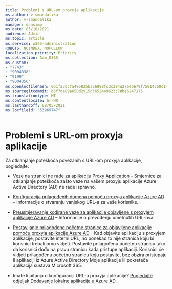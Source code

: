 ```yaml
---
title: Problemi s URL-om proxyja aplikacije
ms.author: v-smandalika
author: v-smandalika
manager: dansimp
ms.date: 03/10/2021
audience: Admin
ms.topic: article
ms.service: o365-administration
ROBOTS: NOINDEX, NOFOLLOW
localization_priority: Priority
ms.collection: Adm_O365
ms.custom:
- "7743"
- "9004338"
- "9199"
- "9004356"
ms.openlocfilehash: 0b1f23dcfa495825ba56898fc3c284a276eb679f750143b0c1460662835e658f
ms.sourcegitcommit: b5f7da89a650d2915dc652449623c78be6247175
ms.translationtype: MT
ms.contentlocale: hr-HR
ms.lasthandoff: 08/05/2021
ms.locfileid: "53969747"
---
```

# <a name="application-proxy-url-issues"></a>Problemi s URL-om proxyja aplikacije

Za otklanjanje poteškoća povezanih s URL-om proxyja aplikacije, pogledajte:

- [Veze na stranici ne rade za aplikaciju Proxy Application](https://docs.microsoft.com/azure/active-directory/manage-apps/application-proxy-page-links-broken-problem)  – Smjernice za otklanjanje poteškoća zašto veze na vašem proxyju aplikacije Azure Active Directory (AD) ne rade ispravno.

- [Konfiguracija prilagođenih domena pomoću proxyja aplikacije Azure AD ](https://docs.microsoft.com/azure/active-directory/manage-apps/application-proxy-configure-custom-domain)  – Informacije o stvaranju vanjskog URL-a za vaše korisnike.

- [Preusmjeravanje kodirane veze za aplikacije objavljene s proxyjem aplikacije Azure AD](https://docs.microsoft.com/azure/active-directory/manage-apps/application-proxy-configure-hard-coded-link-translation)  – Informacije o prevođenju umetnutih URL-ova

- [Postavljanje prilagođene početne stranice za objavljene aplikacije pomoću proxyja aplikacije Azure AD](https://docs.microsoft.com/azure/active-directory/manage-apps/application-proxy-configure-custom-home-page#change-the-home-page-in-the-azure-portal) – Kad objavite aplikaciju s proxyjem aplikacije, postavite interni URL, no ponekad to nije stranica koju bi korisnici trebali prvo vidjeti. Postavite prilagođenu početnu stranicu tako da korisnici dođu na pravu stranicu kada pristupe aplikaciji. Korisnici će vidjeti prilagođenu početnu stranicu koju postavite, bez obzira pristupaju li aplikaciji iz Azure Active Directory Moje aplikacije ili pokretača aplikacija sustava Microsoft 365.

- Imate li pitanja o konfiguraciji URL-a proxyja aplikacije? [Pogledajte odjeljak Dodavanje lokalne aplikacije u Azure AD](https://docs.microsoft.com/azure/active-directory/manage-apps/application-proxy-add-on-premises-application#add-an-on-premises-app-to-azure-ad).
 

